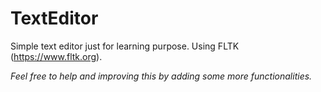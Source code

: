 # TextEditor
Simple text editor just for learning purpose.
Using FLTK (https://www.fltk.org).

_Feel free to help and improving this by adding some more functionalities._
